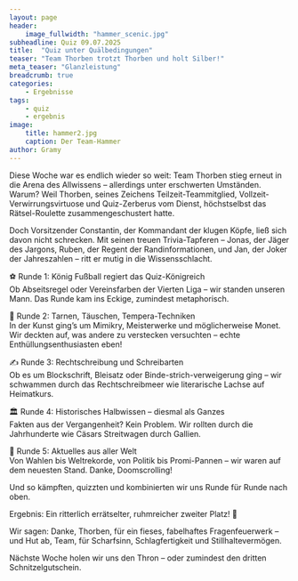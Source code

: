 ```yaml
---
layout: page
header:
    image_fullwidth: "hammer_scenic.jpg"
subheadline: Quiz 09.07.2025
title:  "Quiz unter Quälbedingungen"
teaser: "Team Thorben trotzt Thorben und holt Silber!"
meta_teaser: "Glanzleistung"
breadcrumb: true
categories:
    - Ergebnisse
tags:
    - quiz
    - ergebnis
image:
    title: hammer2.jpg
    caption: Der Team-Hammer
author: Gramy
---
```


Diese Woche war es endlich wieder so weit: Team Thorben stieg erneut in die Arena des Allwissens – allerdings unter erschwerten Umständen. Warum? Weil Thorben, seines Zeichens Teilzeit-Teammitglied, Vollzeit-Verwirrungsvirtuose und Quiz-Zerberus vom Dienst, höchstselbst das Rätsel-Roulette zusammengeschustert hatte.

Doch Vorsitzender Constantin, der Kommandant der klugen Köpfe, ließ sich davon nicht schrecken.
Mit seinen treuen Trivia-Tapferen – Jonas, der Jäger des Jargons, Ruben, der Regent der Randinformationen, und Jan, der Joker der Jahreszahlen – ritt er mutig in die Wissensschlacht.

⚽ Runde 1: König Fußball regiert das Quiz-Königreich<br>
Ob Abseitsregel oder Vereinsfarben der Vierten Liga – wir standen unseren Mann. Das Runde kam ins Eckige, zumindest metaphorisch.

🎨 Runde 2: Tarnen, Täuschen, Tempera-Techniken<br>
In der Kunst ging’s um Mimikry, Meisterwerke und möglicherweise Monet. Wir deckten auf, was andere zu verstecken versuchten – echte Enthüllungsenthusiasten eben!

✍️ Runde 3: Rechtschreibung und Schreibarten<br>
Ob es um Blockschrift, Bleisatz oder Binde-strich-verweigerung ging – wir schwammen durch das Rechtschreibmeer wie literarische Lachse auf Heimatkurs.

🏛 Runde 4: Historisches Halbwissen – diesmal als Ganzes<br>
Fakten aus der Vergangenheit? Kein Problem. Wir rollten durch die Jahrhunderte wie Cäsars Streitwagen durch Gallien.

📰 Runde 5: Aktuelles aus aller Welt<br>
Von Wahlen bis Weltrekorde, von Politik bis Promi-Pannen – wir waren auf dem neuesten Stand. Danke, Doomscrolling!

Und so kämpften, quizzten und kombinierten wir uns Runde für Runde nach oben.

Ergebnis: Ein ritterlich errätselter, ruhmreicher zweiter Platz! 🥈

Wir sagen: Danke, Thorben, für ein fieses, fabelhaftes Fragenfeuerwerk – und Hut ab, Team, für Scharfsinn, Schlagfertigkeit und Stillhaltevermögen.

Nächste Woche holen wir uns den Thron – oder zumindest den dritten Schnitzelgutschein.
